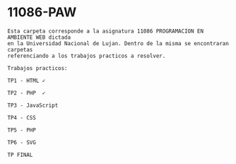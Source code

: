 # 11086-PAW
	Esta carpeta corresponde a la asignatura 11086 PROGRAMACION EN AMBIENTE WEB dictada
	en la Universidad Nacional de Lujan. Dentro de la misma se encontraran carpetas
	referenciando a los trabajos practicos a resolver.
	
	Trabajos practicos:
	
	TP1 - HTML ✓
	
	TP2 - PHP  ✓
	
	TP3 - JavaScript
	
	TP4 - CSS
	
	TP5 - PHP
	
	TP6 - SVG
	
	TP FINAL
